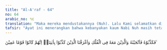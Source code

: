 ```yaml
---
title: "Al-A'raf - 64"
no: 64
arabic_no: ٦٤
translation: "Maka mereka mendustakannya (Nuh). Lalu Kami selamatkan dia dan orang-orang yang bersamanya di dalam kapal. Kami tenggelamkan orang-orang yang mendustakan ayat-ayat Kami. Sesungguhnya mereka adalah kaum yang buta (mata hatinya)."
tafsir: "Ayat ini menerangkan bahwa kebanyakan kaum Nabi Nuh masih tetap mengejek dan mendustakannya, mereka tetap menentang perintah Tuhan dan bertambah hanyut dalam kedurhakaan. Hati nurani mereka tertutup sehingga mereka tidak dapat mengambil pelajaran dari tanda-tanda kebesaran Allah dan mereka tidak dapat mengambil hikmat manfaat dari pengutusan para Rasul. Telinga mereka pun menjadi tuli sehingga mereka tidak dapat membenarkan adanya hari kemudian, hari pembalasan yang disampaikan oleh Nabi Nuh yang semestinya diketahui oleh manusia bahwa seorang yang hidup di dunia ini harus mempertanggungjawabkan perbuatannya kepada Allah sebagai Pencipta-Nya, Nabi menunjukkan kepada adanya kehidupan pada hari kemudian. Tetapi manusia yang tidak menggunakan pikirannya menduga bahwa kehidupan manusia itu hanya di dunia saja tanpa ada pertanggungjawaban di akhirat. \n\nSecara tidak sadar mereka telah menyamakan dirinya dengan hewan, karenanya timbullah berbagai perbuatan jahat seperti syirik di atas bumi ini. Karena keingkaran kaum Nuh inilah, azab Allah menimpa mereka, yaitu berupa angin dan banjir yang menenggelamkan mereka. Hanya sedikit dari pengikut kaum Nuh yang diselamatkan oleh Allah dari tenggelam di waktu terjadinya bencana tersebut karena mereka berada dalam perahu yang telah disiapkan jauh hari sebelumnya. Kebanyakan kaumnya tenggelam karena mereka hanyut dalam kekufuran dan kemaksiatan."
---
```


فَكَذَّبُوْهُ فَاَنْجَيْنٰهُ وَالَّذِيْنَ مَعَهٗ فِى الْفُلْكِ وَاَغْرَقْنَا الَّذِيْنَ كَذَّبُوْا بِاٰيٰتِنَاۗ اِنَّهُمْ كَانُوْا قَوْمًا عَمِيْنَ ࣖ 
